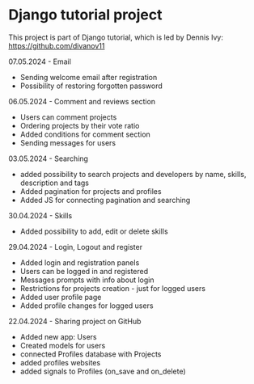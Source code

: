 # Django tutorial project
This project is part of Django tutorial, which is led by Dennis Ivy: https://github.com/divanov11

07.05.2024 - Email
- Sending welcome email after registration
- Possibility of restoring forgotten password

06.05.2024 - Comment and reviews section
- Users can comment projects
- Ordering projects by their vote ratio
- Added conditions for comment section
- Sending messages for users

03.05.2024 - Searching
- added possibility to search projects and developers by name, skills, description and tags
- Added pagination for projects and profiles
- Added JS for connecting pagination and searching

30.04.2024 - Skills
- Added possibility to add, edit or delete skills

29.04.2024 - Login, Logout and register
- Added login and registration panels
- Users can be logged in and registered
- Messages prompts with info about login
- Restrictions for projects creation - just for logged users
- Added user profile page
- Added profile changes for logged users

22.04.2024 - Sharing project on GitHub
- Added new app: Users
- Created models for users
- connected Profiles database with Projects
- added profiles websites
- added signals to Profiles (on_save and on_delete)